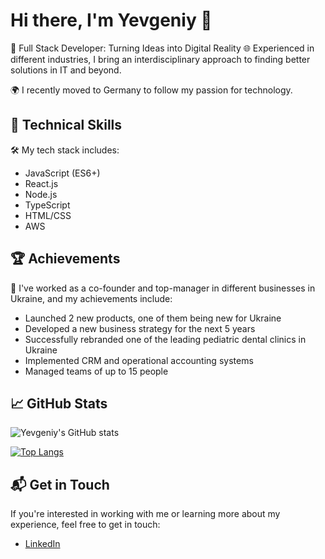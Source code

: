 # Hi there, I'm Yevgeniy 👋

🚀 Full Stack Developer: Turning Ideas into Digital Reality 🌐 Experienced in different industries, I bring an interdisciplinary approach to finding better solutions in IT and beyond.

🌍 I recently moved to Germany to follow my passion for technology.

## 🚀 Technical Skills

🛠️ My tech stack includes:
- JavaScript (ES6+)
- React.js
- Node.js
- TypeScript
- HTML/CSS
- AWS

## 🏆 Achievements

👥 I've worked as a co-founder and top-manager in different businesses in Ukraine, and my achievements include:
- Launched 2 new products, one of them being new for Ukraine
- Developed a new business strategy for the next 5 years
- Successfully rebranded one of the leading pediatric dental clinics in Ukraine
- Implemented CRM and operational accounting systems
- Managed teams of up to 15 people

## 📈 GitHub Stats

![Yevgeniy's GitHub stats](https://github-readme-stats.vercel.app/api?username=yevgeniyT&show_icons=true&theme=radical&count_private=true)

[![Top Langs](https://github-readme-stats.vercel.app/api/top-langs/?username=yevgeniyT&layout=compact&theme=radical)](https://github.com/yevgeniyT/github-readme-stats)

## 📬 Get in Touch

If you're interested in working with me or learning more about my experience, feel free to get in touch:

- [LinkedIn](https://www.linkedin.com/in/yevgeniy-tolkachov/)
